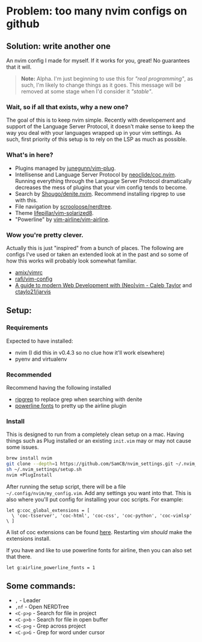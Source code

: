 # Problem: too many nvim configs on github
## Solution: write another one

An nvim config I made for myself.
If it works for you, great!
No guarantees that it will.

> **Note:** Alpha. I'm just beginning to use this for _"real programming"_, as such, I'm likely to change things as it goes.
> This message will be removed at some stage when I'd consider it _"stable"_.

### Wait, so if all that exists, why a new one?

The goal of this is to keep nvim simple.
Recently with developement and support of the Language Server Protocol, it doesn't make sense to keep the way you deal with your languages wrapped up in your vim settings.
As such, first priority of this setup is to rely on the LSP as much as possible.

### What's in here?

* Plugins managed by [junegunn/vim-plug](https://github.com/junegunn/vim-plug).
* Intellisense and Language Server Protocol by [neoclide/coc.nvim](https://github.com/neoclide/coc.nvim). Running everything through the Language Server Protocol dramatically decreases the mess of plugins that your vim config tends to become.
* Search by [Shougo/denite.nvim](https://github.com/Shougo/denite.nvim). Recommend installing ripgrep to use with this.
* File navigation by [scrooloose/nerdtree](https://github.com/scrooloose/nerdtree).
* Theme [lifepillar/vim-solarized8](https://github.com/lifepillar/vim-solarized8).
* "Powerline" by [vim-airline/vim-airline](https://github.com/vim-airline/vim-airline).

### Wow you're pretty clever.

Actually this is just "inspired" from a bunch of places.
The following are configs I've used or taken an extended look at in the past and so some of how this works will probably look somewhat familiar.

* [amix/vimrc](https://github.com/amix/vimrc)
* [rafi/vim-config](https://github.com/rafi/vim-config)
* [A guide to modern Web Development with (Neo)vim - Caleb Taylor](https://www.freecodecamp.org/news/a-guide-to-modern-web-development-with-neo-vim-333f7efbf8e2/) and [ctaylo21/jarvis](https://github.com/ctaylo21/jarvis)

## Setup:

### Requirements

Expected to have installed:

* nvim (I did this in v0.4.3 so no clue how it'll work elsewhere)
* pyenv and virtualenv

### Recommended

Recommend having the following installed

* [ripgrep](https://github.com/BurntSushi/ripgrep) to replace grep when searching with denite
* [powerline fonts](https://powerline.readthedocs.io/en/master/installation.html#patched-fonts) to pretty up the airline plugin

### Install

This is designed to run from a completely clean setup on a mac.
Having things such as Plug installed or an existing `init.vim` may or may not cause some issues.

```sh
brew install nvim
git clone --depth=1 https://github.com/SamCB/nvim_settings.git ~/.nvim_settings
sh ~/.nvim_settings/setup.sh
nvim +PlugInstall
```

After running the setup script, there will be a file `~/.config/nvim/my_config.vim`.
Add any settings you want into that.
This is also where you'll put config for installing your coc scripts.
For example:

```vim
let g:coc_global_extensions = [
  \ 'coc-tsserver', 'coc-html', 'coc-css', 'coc-python', 'coc-vimlsp'
\ ]
```

A list of coc extensions can be found [here](https://github.com/neoclide/coc.nvim/wiki/Using-coc-extensions#implemented-coc-extensions).
Restarting vim *should* make the extensions install.

If you have and like to use powerline fonts for airline, then you can also set that there.

```vim
let g:airline_powerline_fonts = 1
```

## Some commands:

* `,` - Leader
* `,nf` - Open NERDTree
* `<C-p>p` - Search for file in project
* `<C-p>b` - Search for file in open buffer
* `<C-p>g` - Grep across project
* `<C-p>G` - Grep for word under cursor
